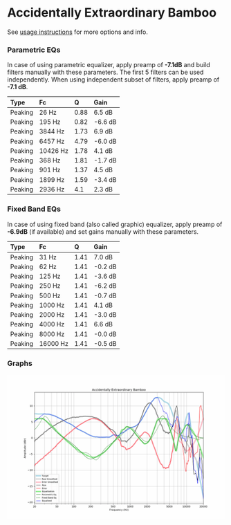 # Accidentally Extraordinary Bamboo
See [usage instructions](https://github.com/jaakkopasanen/AutoEq#usage) for more options and info.

### Parametric EQs
In case of using parametric equalizer, apply preamp of **-7.1dB** and build filters manually
with these parameters. The first 5 filters can be used independently.
When using independent subset of filters, apply preamp of **-7.1 dB**.

| Type    | Fc       |    Q | Gain    |
|:--------|:---------|:-----|:--------|
| Peaking | 26 Hz    | 0.88 | 6.5 dB  |
| Peaking | 195 Hz   | 0.82 | -6.6 dB |
| Peaking | 3844 Hz  | 1.73 | 6.9 dB  |
| Peaking | 6457 Hz  | 4.79 | -6.0 dB |
| Peaking | 10426 Hz | 1.78 | 4.1 dB  |
| Peaking | 368 Hz   | 1.81 | -1.7 dB |
| Peaking | 901 Hz   | 1.37 | 4.5 dB  |
| Peaking | 1899 Hz  | 1.59 | -3.4 dB |
| Peaking | 2936 Hz  | 4.1  | 2.3 dB  |

### Fixed Band EQs
In case of using fixed band (also called graphic) equalizer, apply preamp of **-6.9dB**
(if available) and set gains manually with these parameters.

| Type    | Fc       |    Q | Gain    |
|:--------|:---------|:-----|:--------|
| Peaking | 31 Hz    | 1.41 | 7.0 dB  |
| Peaking | 62 Hz    | 1.41 | -0.2 dB |
| Peaking | 125 Hz   | 1.41 | -3.6 dB |
| Peaking | 250 Hz   | 1.41 | -6.2 dB |
| Peaking | 500 Hz   | 1.41 | -0.7 dB |
| Peaking | 1000 Hz  | 1.41 | 4.1 dB  |
| Peaking | 2000 Hz  | 1.41 | -3.0 dB |
| Peaking | 4000 Hz  | 1.41 | 6.6 dB  |
| Peaking | 8000 Hz  | 1.41 | -0.0 dB |
| Peaking | 16000 Hz | 1.41 | -0.5 dB |

### Graphs
![](./Accidentally%20Extraordinary%20Bamboo.png)